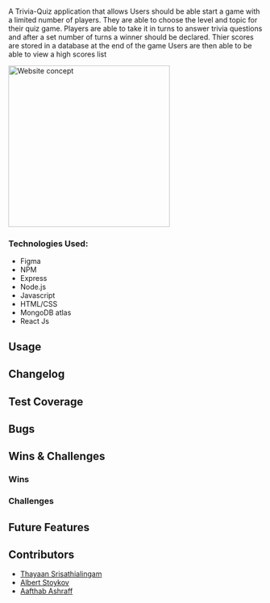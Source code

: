 # 

# 

A Trivia-Quiz application that allows Users should be able start a game with a limited number of players. They are able to choose the level and topic for their quiz game. Players are able to take it in turns to answer trivia questions and after a set number of turns a winner should be declared. Thier scores are stored in a database at the end of the game
Users are then able to be able to view a high scores list

<img src="https://user-images.githubusercontent.com/89043314/168554750-dd7a5a7c-3ee2-4e94-99a4-2ea06c0381f0.PNG" alt="Website concept" width="320">

### Technologies Used:

- Figma
- NPM
- Express
- Node.js
- Javascript
- HTML/CSS
- MongoDB atlas
- React Js

## Usage

## Changelog

## Test Coverage

## Bugs

## Wins & Challenges

### Wins

### Challenges

## Future Features

## Contributors
- [Thayaan Srisathialingam](https://github.com/THAYAANS)
- [Albert Stoykov](https://github.com/AlbertStoykov)
- [Aafthab Ashraff](https://github.com/iAmash412)
